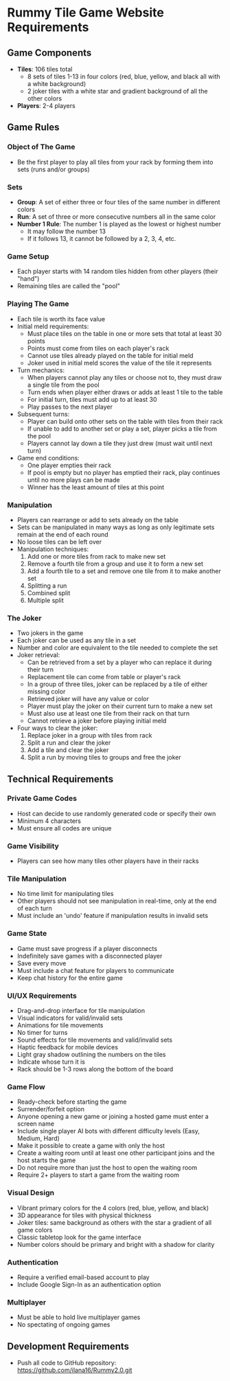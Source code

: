# Rummy Tile Game Website Requirements

## Game Components
- **Tiles**: 106 tiles total
  - 8 sets of tiles 1-13 in four colors (red, blue, yellow, and black all with a white background)
  - 2 joker tiles with a white star and gradient background of all the other colors
- **Players**: 2-4 players

## Game Rules

### Object of The Game
- Be the first player to play all tiles from your rack by forming them into sets (runs and/or groups)

### Sets
- **Group**: A set of either three or four tiles of the same number in different colors
- **Run**: A set of three or more consecutive numbers all in the same color
- **Number 1 Rule**: The number 1 is played as the lowest or highest number
  - It may follow the number 13
  - If it follows 13, it cannot be followed by a 2, 3, 4, etc.

### Game Setup
- Each player starts with 14 random tiles hidden from other players (their "hand")
- Remaining tiles are called the "pool"

### Playing The Game
- Each tile is worth its face value
- Initial meld requirements:
  - Must place tiles on the table in one or more sets that total at least 30 points
  - Points must come from tiles on each player's rack
  - Cannot use tiles already played on the table for initial meld
  - Joker used in initial meld scores the value of the tile it represents
- Turn mechanics:
  - When players cannot play any tiles or choose not to, they must draw a single tile from the pool
  - Turn ends when player either draws or adds at least 1 tile to the table
  - For initial turn, tiles must add up to at least 30
  - Play passes to the next player
- Subsequent turns:
  - Player can build onto other sets on the table with tiles from their rack
  - If unable to add to another set or play a set, player picks a tile from the pool
  - Players cannot lay down a tile they just drew (must wait until next turn)
- Game end conditions:
  - One player empties their rack
  - If pool is empty but no player has emptied their rack, play continues until no more plays can be made
  - Winner has the least amount of tiles at this point

### Manipulation
- Players can rearrange or add to sets already on the table
- Sets can be manipulated in many ways as long as only legitimate sets remain at the end of each round
- No loose tiles can be left over
- Manipulation techniques:
  1. Add one or more tiles from rack to make new set
  2. Remove a fourth tile from a group and use it to form a new set
  3. Add a fourth tile to a set and remove one tile from it to make another set
  4. Splitting a run
  5. Combined split
  6. Multiple split

### The Joker
- Two jokers in the game
- Each joker can be used as any tile in a set
- Number and color are equivalent to the tile needed to complete the set
- Joker retrieval:
  - Can be retrieved from a set by a player who can replace it during their turn
  - Replacement tile can come from table or player's rack
  - In a group of three tiles, joker can be replaced by a tile of either missing color
  - Retrieved joker will have any value or color
  - Player must play the joker on their current turn to make a new set
  - Must also use at least one tile from their rack on that turn
  - Cannot retrieve a joker before playing initial meld
- Four ways to clear the joker:
  1. Replace joker in a group with tiles from rack
  2. Split a run and clear the joker
  3. Add a tile and clear the joker
  4. Split a run by moving tiles to groups and free the joker

## Technical Requirements

### Private Game Codes
- Host can decide to use randomly generated code or specify their own
- Minimum 4 characters
- Must ensure all codes are unique

### Game Visibility
- Players can see how many tiles other players have in their racks

### Tile Manipulation
- No time limit for manipulating tiles
- Other players should not see manipulation in real-time, only at the end of each turn
- Must include an 'undo' feature if manipulation results in invalid sets

### Game State
- Game must save progress if a player disconnects
- Indefinitely save games with a disconnected player
- Save every move
- Must include a chat feature for players to communicate
- Keep chat history for the entire game

### UI/UX Requirements
- Drag-and-drop interface for tile manipulation
- Visual indicators for valid/invalid sets
- Animations for tile movements
- No timer for turns
- Sound effects for tile movements and valid/invalid sets
- Haptic feedback for mobile devices
- Light gray shadow outlining the numbers on the tiles
- Indicate whose turn it is
- Rack should be 1-3 rows along the bottom of the board

### Game Flow
- Ready-check before starting the game
- Surrender/forfeit option
- Anyone opening a new game or joining a hosted game must enter a screen name
- Include single player AI bots with different difficulty levels (Easy, Medium, Hard)
- Make it possible to create a game with only the host
- Create a waiting room until at least one other participant joins and the host starts the game
- Do not require more than just the host to open the waiting room
- Require 2+ players to start a game from the waiting room

### Visual Design
- Vibrant primary colors for the 4 colors (red, blue, yellow, and black)
- 3D appearance for tiles with physical thickness
- Joker tiles: same background as others with the star a gradient of all game colors
- Classic tabletop look for the game interface
- Number colors should be primary and bright with a shadow for clarity

### Authentication
- Require a verified email-based account to play
- Include Google Sign-In as an authentication option

### Multiplayer
- Must be able to hold live multiplayer games
- No spectating of ongoing games

## Development Requirements
- Push all code to GitHub repository: https://github.com/ilana16/Rummy2.0.git
